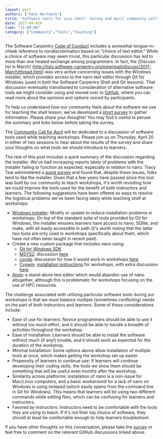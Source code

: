 ```yaml
---
layout: post
authors: ["Kate Hertweck"]
title: "Software tools for unix shell: Survey and April community call"
date: 2017-04-014
time: "11:00:00"
category: ["Community","Tools","Teaching"]
---
```


The Software Carpentry [Code of Conduct](https://software-carpentry.org/conduct/) includes 
a somewhat tongue-in-cheek reference to nondiscrimination based on "choice of text 
editor." While a choice of software may seem trivial, this particular discussion has led 
to more than one heated exchange among programmers. In fact, the [Discuss list in March] 
(http://lists.software-carpentry.org/pipermail/discuss/2017-March/thread.html) 
was very active concerning issues with the Windows installer, which provides access to the 
nano text editor through Git for Windows (used in both the Software Carpentry Shell and Git 
lessons). That discussion eventually transitioned to consideration of alternative software 
tools we might consider using and moved over to [GitHub](https://github.com/carpentries/conversations/issues/11), 
where you can read more about the opinions and options voiced by participants.

To help us understand how our community feels about the software we use for teaching the 
shell lesson, we've developed a [short survey](https://goo.gl/forms/wR160moyJmhrxmfr1) to 
gather information. Please share your thoughts! You may find it useful to peruse the summary 
and links below before taking the survey.

The [Community Call for April](http://pad.software-carpentry.org/community-call-2017-04-20) 
will be dedicated to a discussion of software tools used while teaching workshops. 
Please join us on Thursday, April 20 in either of two sessions to hear about the 
results of the survey and share your thoughts on what tools we should introduce to learners.

The rest of this post includes a quick summary of the discussion regarding the installer. 
We've had increasing reports lately of problems with the installer failing to function as 
expected, especially in relation to nano. Tracy Teal administered a 
[quick survey](https://github.com/carpentries/conversations/issues/11#issuecomment-285793923) 
and found that, despite these issues, folks tend to like the installer. Given that a few 
years have passed since this tool was built by our community to teach workshops, it's 
worth revisiting how we could improve the tools used for the benefit of both instructors 
and learners. The following suggestions have been offered as ways to resolve the 
logistical problems we've been facing lately while teaching shell at workshops:

* [Windows installer](https://github.com/swcarpentry/windows-installer): Modify or update to 
reduce installation problems in workshops. On top of the standard suite of tools provided by 
Git for Windows, the installer ensures learners have access to nano, SQlite, and make, 
with all easily accessible in path (it's worth noting that the latter two tools are only 
used in workshops specifically about them, which have not often been taught in recent past). 
* Create a new custom package that includes nano using:
	* [Git for Windows SDK](https://github.com/git-for-windows/git/wiki/Technical-overview)
	* [MSYS2](http://www.msys2.org): discussion [here](https://github.com/swcarpentry/workshop-template/issues/394)
	* [conda](https://conda.io/docs/): discussion for how it would work in workshops [here](https://conda.io/docs/)
	* [Cygwin](https://www.cygwin.com): [installation instructions](https://github.com/swcarpentry/workshop-template/pull/391) for workshops, 
with extra discussion [here](https://github.com/swcarpentry/windows-installer/issues/2)
* [Atom](https://atom.io): a stand-alone text editor which would abandon use of nano altogether, 
although this is problematic for workshops focusing on the use of HPC resources

The challenge associated with utilizing particular software tools during our workshops is 
that we must balance multiple (sometimes conflicting) needs on the part of both instructors 
and learners. Some of these considerations include:

* Ease of use for learners: Novice programmers should be able to use it without too much 
effort, and it should be able to handle a breadth of activities throughout the workshop.
* Ease of installation: Learners should be able to install the software without much (if any!) 
trouble, and it should work as expected for the duration of the workshop.
* Minimal installation: Some options above allow installation of multiple tools at once, 
which makes getting the workshop set up easier.
* Propensity of learners to continue use: If learners will continue developing their coding 
skills, the tools we show them should be something that will be useful even months after the 
workshop.
* Similarity across platforms: installation of nano is a non-issue for Mac/Linux computers, 
and a basic workaround for a lack of nano on Windows is using notepad (which easily opens 
from the command line in Git for Windows). This means that learners will be using two 
different commands while editing files, which can be confusing for learners and instructors.
* Favored by instructors: Instructors need to be comfortable with the tools they are using 
to teach. If it's not their top choice of software, they should at least be comfortable enough 
to help learners troubleshoot.

If you have other thoughts on this conversation, please take the [survey](https://goo.gl/forms/wR160moyJmhrxmfr1) 
or feel free to comment on the relevant GitHub discussions linked above.

